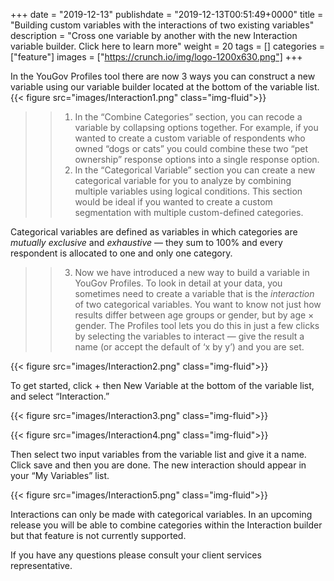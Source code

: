 +++
date = "2019-12-13"
publishdate = "2019-12-13T00:51:49+0000"
title = "Building custom variables with the interactions of two existing variables"
description = "Cross one variable by another with the new Interaction variable builder. Click here to learn more"
weight = 20
tags = []
categories = ["feature"]
images = ["https://crunch.io/img/logo-1200x630.png"]
+++

In the YouGov Profiles tool there are now 3 ways you can construct a new variable using our variable builder located at the bottom of the variable list. 
{{< figure src="images/Interaction1.png" class="img-fluid">}}

>>1.	In the “Combine Categories” section, you can recode a variable by collapsing options together. For example, if you wanted to create a custom variable of respondents who owned “dogs or cats” you could combine these two “pet ownership” response options into a single response option.
>>2.	In the “Categorical Variable” section you can create a new categorical variable for you to analyze by combining multiple variables using logical conditions. This section would be ideal if you wanted to create a custom segmentation with multiple custom-defined categories.

Categorical variables are defined as variables in which categories are *mutually exclusive* and *exhaustive* — they sum to 100% and every respondent is allocated to one and only one category. 

>>3.	Now we have introduced a new way to build a variable in YouGov Profiles. To look in detail at your data, you sometimes need to create a variable that is the *interaction* of two categorical variables. You want to know not just how results differ between age groups or gender, but by age × gender. The Profiles tool lets you do this in just a few clicks by selecting the variables to interact — give the result a name (or accept the default of ‘x by y’) and you are set.

{{< figure src="images/Interaction2.png" class="img-fluid">}}

To get started, click + then New Variable at the bottom of the variable list, and select “Interaction.”

{{< figure src="images/Interaction3.png" class="img-fluid">}}

{{< figure src="images/Interaction4.png" class="img-fluid">}}

Then select two input variables from the variable list and give it a name. Click save and then you are done. The new interaction should appear in your “My Variables” list.

{{< figure src="images/Interaction5.png" class="img-fluid">}}

Interactions can only be made with categorical variables. In an upcoming release you will be able to combine categories within the Interaction builder but that feature is not currently supported. 

If you have any questions please consult your client services representative.

